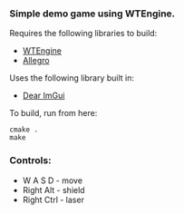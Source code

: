### Simple demo game using WTEngine.

Requires the following libraries to build:
- [WTEngine](https://github.com/wtfsystems/wtengine)
- [Allegro](https://github.com/liballeg/allegro5)

Uses the following library built in:
- [Dear ImGui](https://github.com/ocornut/imgui)

To build, run from here:
```
cmake .
make
```

### Controls:
 - W A S D - move
 - Right Alt - shield
 - Right Ctrl - laser
